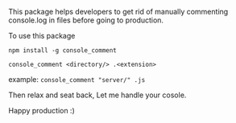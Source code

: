This package helps developers to get rid of manually commenting console.log in files before going to production.

To use this package

`npm install -g console_comment`

`console_comment <directory/> .<extension>`

example:
`console_comment "server/" .js`

Then relax and seat back, Let me handle your cosole.

Happy production :)
